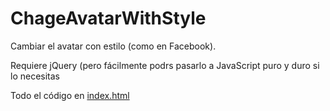 # ChageAvatarWithStyle
Cambiar el avatar con estilo (como en Facebook).

Requiere jQuery (pero fácilmente podrs pasarlo a JavaScript puro y duro si lo necesitas

Todo el código en [index.html](https://github.com/eypacha/ChangeAvatarWithStyle/blob/master/index.html)
